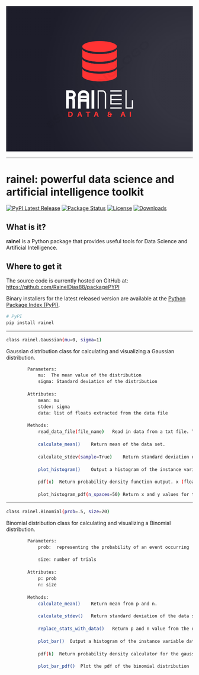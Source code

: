 <div align="center">
  <img src="https://github.com/RainelDias88/packagePYPI/blob/6a9709f6baaa6ce0051cd0e37ac8a35737fb923d/file/logoraineldataia.png"><br>
</div>

-----------------

# rainel: powerful data science and artificial intelligence toolkit
[![PyPI Latest Release](https://img.shields.io/pypi/v/rainel?style=plastic)](https://pypi.org/project/rainel/)
[![Package Status](https://img.shields.io/pypi/status/rainel?style=plastic)](https://pypi.org/project/rainel/)
[![License](https://img.shields.io/pypi/l/rainel?style=plastic)](https://github.com/RainelDias88/packagePYPI/blob/main/rainel/license.t)
[![Downloads](https://static.pepy.tech/badge/rainel/month)](https://pepy.tech/project/rainel)

## What is it?

**rainel** is a Python package that provides useful tools for Data Science and Artificial Intelligence.

## Where to get it
The source code is currently hosted on GitHub at:
https://github.com/RainelDias88/packagePYPI

Binary installers for the latest released version are available at the [Python
Package Index (PyPI)](https://pypi.org/project/rainel/).

```sh
# PyPI
pip install rainel
```

-----------------

```sh
class rainel.Gaussian(mu=0, sigma=1)
```
Gaussian distribution class for calculating and visualizing a Gaussian distribution.

```sh
        Parameters: 
            mu:  The mean value of the distribution
            sigma: Standard deviation of the distribution
            
        Attributes:
            mean: mu
            stdev: sigma
            data: list of floats extracted from the data file

        Methods:
            read_data_file(file_name)	Read in data from a txt file. The txt file should have one number (float) per line. The numbers are stored in the data attribute.

            calculate_mean()    Return mean of the data set.

            calculate_stdev(sample=True)	Return standard deviation of the data set. sample (bool): whether the data represents a sample or population.

            plot_histogram()    Output a histogram of the instance variable data using matplotlib pyplot library.

            pdf(x)  Return probability density function output. x (float): point for calculating the probability density function.

            plot_histogram_pdf(n_spaces=50) Return x and y values for the pdf

```

-----------------

```sh
class rainel.Binomial(prob=.5, size=20)
```
Binomial distribution class for calculating and visualizing a Binomial distribution.

```sh
        Parameters: 
            prob:  representing the probability of an event occurring

            size: number of trials
            
        Attributes:
            p: prob
            n: size

        Methods:
            calculate_mean()	Return mean from p and n.

            calculate_stdev()	Return standard deviation of the data set.

            replace_stats_with_data()   Return p and n value from the data set.

            plot_bar()  Output a histogram of the instance variable data using matplotlib pyplot library.

            pdf(k)  Return probability density calculator for the gaussian distribution. x (float): point for calculating the probability density function.

            plot_bar_pdf()  Plot the pdf of the binomial distribution
```
